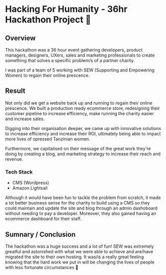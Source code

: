 # Hacking For Humanity - 36hr Hackathon Project 🤝

## Overview

This hackathon was a 36 hour event gathering developers, product managers, designers, UXers, sales and marketing professionals to create something that solves a specific problem/s of a partner charity.

I was part of a team of 5 working with SEW (Supporting and Empowering Women) to regain their online prescence.


## Result

Not only did we get a website back up and running to regain their online prescence. We built a production ready ecommerce store, redesigning their customer pipeline to increase efficiency, make running the charity easier and increase sales.

Digging into their organisation deeper, we came up with innovative solutions to increase efficiency and increase their ROI, ultimately being able to impact more lives of opressed Tanzinian women.

Furthermore, we capitalised on their message of the great work they're doing by creating a blog, and marketing strategy to increase their reach and revenue.


### Tech Stack

* CMS (Wordpress)
* Amazon Lightsail

Although it would have been fun to tackle the problem from scratch, it made a lot better business sense for the charity to build using a CMS so they could maintain and update the site and blog through an admin dashoboard without needing to pay a developer. Moreover, they also gained having an ecommerce dashboard for their staff. 


## Sumnary / Conclusion

The hackathon was a huge success and a lot of fun! SEW was extremely greatful and astonished with what we were able to achieve and are/have migrated the site to their own hosting. It was/is a really great feeling knowing that the hard work we put in will be changing the lives of people with less fortunate circumstances 🙏
